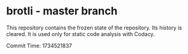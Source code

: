 # brotli - master branch

This repository contains the frozen state of the repository.
Its history is cleared. It is used only for static code
analysis with Codacy.

Commit Time: 1734521837